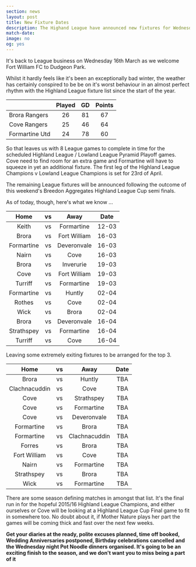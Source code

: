 ```yaml
---
section: news
layout: post
title: New Fixture Dates
description: The Highand League have announced new fixtures for Wednesday 16th March.
match-date:
image: no
og: yes
---
```

It's back to League business on Wednesday 16th March as we welcome Fort William FC to Dudgeon Park. 

Whilst it hardly feels like it's been an exceptionally bad winter, the weather has certainly conspired to be be on it's worst behaviour in an almost perfect rhythm with the Highland League fixture list since the start of the year.

| | Played | GD | Points |
|:---|:---:|:---:|:---:|
|Brora Rangers|26|81|67|
|Cove Rangers|25|46|64|
|Formartine Utd|24|78|60|

So that leaves us with 8 League games to complete in time for the scheduled Highland League / Lowland League Pyramid Playoff games. Cove need to find room for an extra game and Formartine will have to squeeze in yet an additional fixture. The first leg of the Highland League Champions v Lowland League Champions is set for 23rd of April.

The remaining League fixtures will be announced following the outcome of this weekend's Breedon Aggregates Highland League Cup semi finals. 

As of today, though, here's what we know ...

|Home|vs|Away|Date|
|:---:|:---:|:---:|:---:|
|Keith|vs|Formartine|12-03|
|Brora|vs|Fort William|16-03|
|Formartine|vs|Deveronvale|16-03|
|Nairn|vs|Cove|16-03|
|Brora|vs|Inverurie|19-03|
|Cove|vs|Fort William|19-03|
|Turriff|vs|Formartine|19-03|
|Formartine|vs|Huntly|02-04|
|Rothes|vs|Cove|02-04|
|Wick|vs|Brora|02-04|
|Brora|vs|Deveronvale|16-04|
|Strathspey|vs|Formartine|16-04|
|Turriff|vs|Cove|16-04|


Leaving some extremely exiting fixtures to be arranged for the top 3.

|Home|vs|Away|Date|
|:---:|:---:|:---:|:---:|
|Brora|vs|Huntly|TBA|
|Clachnacuddin|vs|Cove|TBA|
|Cove|vs|Strathspey|TBA|
|Cove|vs|Formartine|TBA|
|Cove|vs|Deveronvale|TBA|
|Formartine|vs|Brora|TBA|
|Formartine|vs|Clachnacuddin|TBA|
|Forres|vs|Brora|TBA|
|Fort William|vs|Cove|TBA|
|Nairn|vs|Formartine|TBA|
|Strathspey|vs|Brora|TBA|
|Wick|vs|Formartine|TBA|

There are some season defining matches in amongst that list. It's the final run in for the hopeful 2015/16 Highland League Champions, and either ourselves or Cove will be looking at a Highland League Cup Final game to fit in somewhere too. No doubt about it, if Mother Nature plays her part the games will be coming thick and fast over the next few weeks. 

**Get your diaries at the ready, polite excuses planned, time off booked, Wedding Anniversaries postponed, Birthday celebrations cancelled and the Wednesday night Pot Noodle dinners organised. It's going to be an exciting finish to the season, and we don't want you to miss being a part of it**